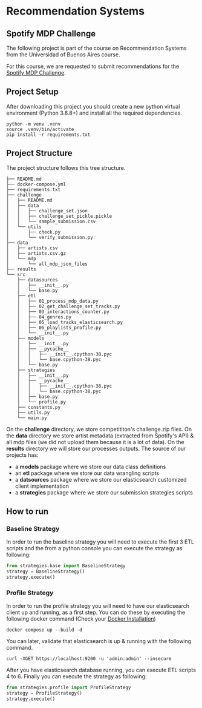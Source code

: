 # Recommendation Systems 
## Spotify MDP Challenge

The following project is part of the course on Recommendation Systems from the Universidad of Buenos Aires course.

For this course, we are requested to submit recommendations for the [Spotify MDP Challenge](https://www.aicrowd.com/challenges/spotify-million-playlist-dataset-challenge).

## Project Setup
After downloading this project you should create a new python virtual environment (Python 3.8.8+) and install all the required dependencies.
```shell
python -m venv .venv
source .venv/bin/activate
pip install -r requirements.txt
```

## Project Structure
The project structure follows this tree structure.
```
├── README.md
├── docker-compose.yml
├── requirements.txt
├── challenge
│   ├── README.md
│   ├── data
│   │   ├── challenge_set.json
│   │   ├── challenge_set_pickle.pickle
│   │   └── sample_submission.csv
│   └── utils
│       ├── check.py
│       └── verify_submission.py
├── data
│   ├── artists.csv
│   ├── artists.csv.gz
│   └── mdp
│       └── all_mdp_json_files
├── results
└── src
    ├── datasources
    │   ├── __init__.py
    │   └── base.py
    ├── etl
    │   ├── 01_process_mdp_data.py
    │   ├── 02_get_challenge_set_tracks.py
    │   ├── 03_interactions_counter.py
    │   ├── 04_genres.py
    │   ├── 05_load_tracks_elasticsearch.py
    │   ├── 06_playlists_profile.py
    │   └── __init__.py
    ├── models
    │   ├── __init__.py
    │   ├── __pycache__
    │   │   ├── __init__.cpython-38.pyc
    │   │   └── base.cpython-38.pyc
    │   └── base.py
    ├── strategies
    │   ├── __init__.py
    │   ├── __pycache__
    │   │   ├── __init__.cpython-38.pyc
    │   │   └── base.cpython-38.pyc
    │   ├── base.py
    │   └── profile.py
    ├── constants.py
    ├── utils.py
    └── main.py
```

On the **challenge** directory, we store competititon's challenge.zip files.
On the **data** directory we store artist metadata (extracted from Spotify's API) & all mdp files (we did not upload them because it is a lot of data).
On the **results** directory we will store our processes outputs.
The source of our projects has:
- a **models** package where we store our data class definitions
- an **etl** package where we store our data wrangling scripts
- a **datsources** package where we store our elasticsearch customized client implementation
- a **strategies** package where we store our submission strategies scripts

## How to run
### Baseline Strategy
In order to run the baseline strategy you will need to execute the first 3 ETL scripts and the from a python console you can execute the strategy as following:
```python
from strategies.base import BaselineStrategy
strategy = BaselineStrategy()
strategy.execute()
```
### Profile Strategy
In order to run the profile strategy you will need to have our elasticsearch client up and running, as a first step. You can do these by executing the following docker command (Check your [Docker Installation](https://www.docker.com/get-started))
```shell
docker compose up --build -d
```
You can later, validate that elasticsearch is up & running with the following command.
```shell
curl -XGET https://localhost:9200 -u 'admin:admin' --insecure
```
After you have elasticsearch database running, you can execute ETL scripts 4 to 6. 
Finally you can execute the strategy as following:
```python
from strategies.profile import ProfileStrategy
strategy = ProfileStrategy()
strategy.execute()
```